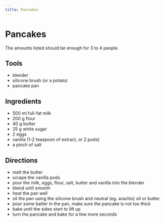 ```yaml
---
title: Pancakes
---
```


# Pancakes

The amounts listed should be enough for 3 to 4 people.

## Tools

- blender
- silicone brush (or a potato)
- pancake pan

## Ingredients

- 500 ml full-fat milk
- 200 g flour
- 40 g butter
- 25 g white sugar
- 2 eggs
- vanilla (1-2 teaspoon of extract, or 2 pods)
- a pinch of salt

## Directions

- melt the butter
- scrape the vanilla pods
- pour the milk, eggs, flour, salt, butter and vanilla into the blender
- blend until smooth
- heat the pan well
- oil the pan using the silicone brush and neutral (eg. arachis) oil or butter
- pour some batter in the pan, make sure the pancake is not too thick
- bake until the sides start to lift up
- turn the pancake and bake for a few more seconds
